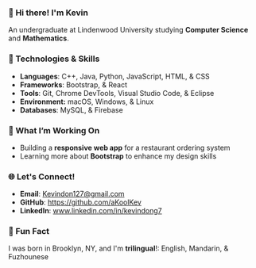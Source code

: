 ### 👋 Hi there! I'm Kevin  

An undergraduate at Lindenwood University studying **Computer Science** and **Mathematics**. 

### 🔧 Technologies & Skills  
- **Languages**: C++, Java, Python, JavaScript, HTML, & CSS
- **Frameworks**: Bootstrap, & React
- **Tools**: Git, Chrome DevTools, Visual Studio Code, & Eclipse
- **Environment:** macOS, Windows, & Linux
- **Databases**: MySQL, & Firebase  

### 🎯 What I’m Working On  
- Building a **responsive web app** for a restaurant ordering system  
- Learning more about **Bootstrap** to enhance my design skills  

### 🌐 Let's Connect!  
- **Email**: Kevindon127@gmail.com  
- **GitHub**: https://github.com/aKoolKev 
- **LinkedIn**: www.linkedin.com/in/kevindong7

### 🌟 Fun Fact  
I was born in Brooklyn, NY, and I'm **trilingual**!: English, Mandarin, & Fuzhounese

<!---
aKoolKev/aKoolKev is a ✨ special ✨ repository because its `README.md` (this file) appears on your GitHub profile.
You can click the Preview link to take a look at your changes.
--->
